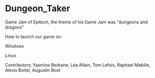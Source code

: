 # Dungeon_Taker
Game Jam of Epitech,  the theme of his Game Jam was "dungeons and dragons"


How to launch our game on:


*Windows*



*Linux*






Contributors:  Yasmine Bedrane, Léa Allain, Tom Lefoix, Raphael Mabille, Alexis Boitel, Augustin Bost
